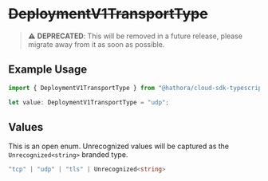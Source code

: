 # ~~DeploymentV1TransportType~~

> :warning: **DEPRECATED**: This will be removed in a future release, please migrate away from it as soon as possible.

## Example Usage

```typescript
import { DeploymentV1TransportType } from "@hathora/cloud-sdk-typescript/models/components";

let value: DeploymentV1TransportType = "udp";
```

## Values

This is an open enum. Unrecognized values will be captured as the `Unrecognized<string>` branded type.

```typescript
"tcp" | "udp" | "tls" | Unrecognized<string>
```